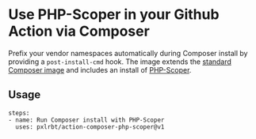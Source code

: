# Use PHP-Scoper in your Github Action via Composer

Prefix your vendor namespaces automatically during Composer install by providing a `post-install-cmd` hook. The image extends the [standard Composer image](https://hub.docker.com/_/composer) and includes an install of [PHP-Scoper](https://github.com/humbug/php-scoper).

## Usage
```
steps:
- name: Run Composer install with PHP-Scoper
  uses: pxlrbt/action-composer-php-scoper@v1

```
